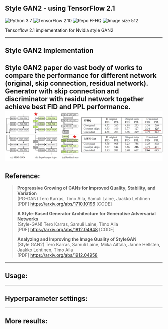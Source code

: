 ## Style GAN2 - using TensorFlow 2.1  
![Python 3.7](https://img.shields.io/badge/python-3.7-green.svg?style=plastic)
![TensorFlow 2.10](https://img.shields.io/badge/tensorflow-2.10-green.svg?style=plastic)
![Repo FFHQ](https://img.shields.io/badge/Repository-FFHQ-green.svg?style=plastic)
![Image size 512](https://img.shields.io/badge/Image_size-512x512-green.svg?style=plastic)  

Tensorflow 2.1 implementation for Nvidia style GAN2

----
## Style GAN2 Implementation  
  
Style GAN2 paper do vast body of works to compare the performance for different network (original, skip connection, residual network). Generator with skip connection and discriminator with residul network together achieve best FID and PPL performance.
![GD network](./Images/SG2_network.jpg) 
----
## Reference:
> **Progressive Growing of GANs for Improved Quality, Stability, and Variation**  
> (PG-GAN)
> Tero Karras, Timo Aila, Samuli Laine, Jaakko Lehtinen  
> [PDF] https://arxiv.org/abs/1710.10196 [CODE]  
>
> **A Style-Based Generator Architecture for Generative Adversarial Networks**  
> (Style-GAN) 
> Tero Karras, Samuli Laine, Timo Aila  
> [PDF] https://arxiv.org/abs/1812.04948 [CODE]  
>
> **Analyzing and Improving the Image Quality of StyleGAN**  
> (Style GAN2)
> Tero Karras, Samuli Laine, Miika Aittala, Janne Hellsten, Jaakko Lehtinen, Timo Aila  
> [PDF] https://arxiv.org/abs/1912.04958 

----
## Usage:  

----
## Hyperparameter settings:  

----
## More results:









